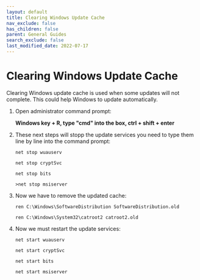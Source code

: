 ```yaml
---
layout: default
title: Clearing Windows Update Cache
nav_exclude: false
has_children: false
parent: General Guides
search_exclude: false
last_modified_date: 2022-07-17
---
```



# Clearing Windows Update Cache

Clearing Windows update cache is used when some updates will not complete. This could help Windows to update automatically. 

1. Open administrator command prompt:

    **Windows key + R, type "cmd" into the box, ctrl + shift + enter**

2. These next steps will stopp the update services you need to type them line by line into the command prompt:
    
    `net stop wuauserv`
    
    `net stop cryptSvc`
    
    `net stop bits`
    
    `>net stop msiserver`
    
3. Now we have to remove the updated cache:
    
	`ren C:\Windows\SoftwareDistribution SoftwareDistribution.old`

	`ren C:\Windows\System32\catroot2 catroot2.old`
          
4. Now we must restart the update services:
    
	`net start wuauserv`

	`net start cryptSvc`

	`net start bits`

	`net start msiserver`
    
 
   
